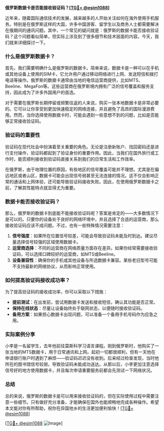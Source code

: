 **俄罗斯数据卡是否能接收验证码？[[TG💪+ @esim1088](https://t.me/s/esim1088)]**

近年来，随着国际通信技术的发展，越来越多的人开始关注如何在海外使用手机服务。特别是在俄罗斯这样的大国，许多中国游客、留学生以及商务人士都需要解决在俄期间的通讯问题。其中，一个常见的疑问就是：俄罗斯的数据卡能否接收验证码？这个问题看似简单，但实际上涉及到了很多细节和技术层面的内容。今天，我们就来详细探讨一下。

### 什么是俄罗斯数据卡？

首先，我们需要明确什么是俄罗斯的数据卡。简单来说，数据卡是一种可以在手机或其他设备上使用的SIM卡，它允许用户通过移动网络进行上网、发送短信和拨打电话等操作。俄罗斯的数据卡通常由当地的电信运营商提供，比如MTS、Beeline、MegaFon等。这些运营商在俄罗斯境内拥有广泛的信号覆盖和服务支持，因此成为了许多外国用户的首选。

对于需要在俄罗斯长期停留或频繁往返的人来说，购买一张本地数据卡是非常必要的。它可以让你享受到更加快速稳定的网络连接，并且避免了高昂的国际漫游费用。然而，当你选择使用数据卡时，可能会遇到一些意想不到的问题，比如是否能够正常接收验证码。

### 验证码的重要性

验证码在现代社会中扮演着至关重要的角色。无论是注册新账户、找回密码还是进行支付操作，验证码都起到了验证身份的重要作用。因此，当我们在国外旅行或工作时，能否顺利接收到验证码直接关系到我们的日常生活和工作效率。

在俄罗斯，由于地理位置的原因，有些地区的信号覆盖可能并不理想。尤其是在偏远地区或者山区，数据卡可能会出现信号弱甚至无法连接的情况。这不仅会影响正常的通话和上网体验，还可能导致验证码接收失败。因此，在使用俄罗斯数据卡之前，了解其性能特点就显得尤为重要。

### 数据卡能否接收验证码？

那么，俄罗斯的数据卡到底能不能接收验证码呢？答案是肯定的——大多数情况下是可以的。只要你的设备处于良好的网络环境中，并且选择了合适的运营商，那么接收验证码应该不成问题。不过，也有一些特殊情况需要注意：

1. **信号强度**：如果所在位置信号较差，可能会导致验证码未能及时到达。建议尽量选择信号较强的区域使用数据卡。
2. **运营商选择**：不同的运营商在网络质量方面存在差异。如果你经常需要接收验证码，可以选择口碑较好的运营商，如MTS或Beeline。
3. **设备兼容性**：确保你的手机或其他设备与所选数据卡兼容。某些老旧型号可能不支持最新的网络协议，从而影响正常使用。

### 如何提高验证码接收成功率？

为了提高验证码的接收成功率，你可以采取以下措施：

- **提前测试**：在出发前，尝试用数据卡发送和接收短信，确认其功能是否正常。
- **保持在线状态**：尽量让设备始终处于联网状态，以便随时接收验证码。
- **备用方案**：如果担心数据卡出现问题，可以准备一个备用手机号码作为应急之用。

### 实际案例分享

小李是一名留学生，去年他前往莫斯科学习语言课程。刚到俄罗斯时，他购买了一张当地的MTS数据卡，用于日常通讯和上网。起初一切都很顺利，但有一天他在申请银行账户时遇到了麻烦——验证码迟迟没有收到。后来经过检查发现，当时他所在的图书馆信号较弱，导致验证码未能成功送达。从那以后，小李更加注意选择信号好的地方使用数据卡，并且每次申请重要服务前都会先测试一下网络状况。

### 总结

总的来说，俄罗斯的数据卡是可以用来接收验证码的，但在实际使用过程中需要注意一些细节。只有做好充分准备，才能确保在国外也能顺畅地完成各种操作。希望本文能对你有所帮助，祝你在异国他乡的生活更加便利愉快！[[TG💪+ @esim1088](https://t.me/s/esim1088)]

[[TG💪+ @esim1088](https://t.me/s/esim1088) ![Image](https://i.postimg.cc/4NQfJmqS/Snipaste-2025-05-13-00-14-12.png)]